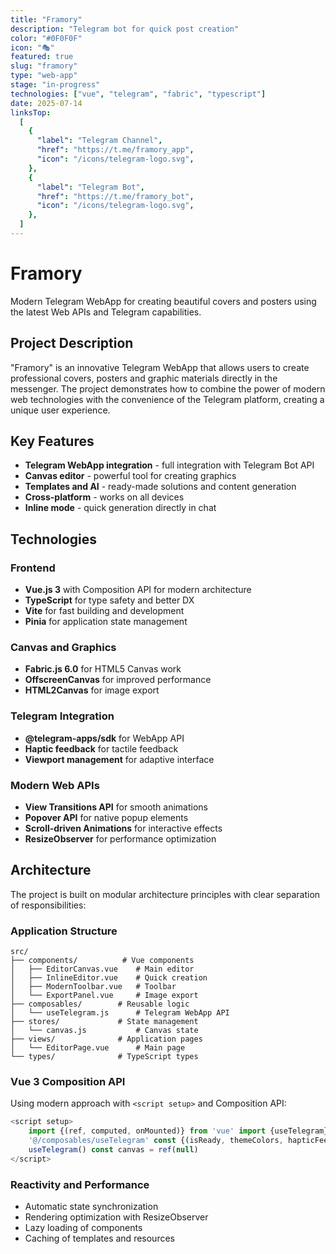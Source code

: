 ```yaml
---
title: "Framory"
description: "Telegram bot for quick post creation"
color: "#0F0F0F"
icon: "🎭"
featured: true
slug: "framory"
type: "web-app"
stage: "in-progress"
technologies: ["vue", "telegram", "fabric", "typescript"]
date: 2025-07-14
linksTop:
  [
    {
      "label": "Telegram Channel",
      "href": "https://t.me/framory_app",
      "icon": "/icons/telegram-logo.svg",
    },
    {
      "label": "Telegram Bot",
      "href": "https://t.me/framory_bot",
      "icon": "/icons/telegram-logo.svg",
    },
  ]
---
```


# Framory

Modern Telegram WebApp for creating beautiful covers and posters using the latest Web APIs and Telegram capabilities.

## Project Description

"Framory" is an innovative Telegram WebApp that allows users to create professional covers, posters and graphic materials directly in the messenger. The project demonstrates how to combine the power of modern web technologies with the convenience of the Telegram platform, creating a unique user experience.

## Key Features

- **Telegram WebApp integration** - full integration with Telegram Bot API
- **Canvas editor** - powerful tool for creating graphics
- **Templates and AI** - ready-made solutions and content generation
- **Cross-platform** - works on all devices
- **Inline mode** - quick generation directly in chat

## Technologies

### Frontend

- **Vue.js 3** with Composition API for modern architecture
- **TypeScript** for type safety and better DX
- **Vite** for fast building and development
- **Pinia** for application state management

### Canvas and Graphics

- **Fabric.js 6.0** for HTML5 Canvas work
- **OffscreenCanvas** for improved performance
- **HTML2Canvas** for image export

### Telegram Integration

- **@telegram-apps/sdk** for WebApp API
- **Haptic feedback** for tactile feedback
- **Viewport management** for adaptive interface

### Modern Web APIs

- **View Transitions API** for smooth animations
- **Popover API** for native popup elements
- **Scroll-driven Animations** for interactive effects
- **ResizeObserver** for performance optimization

## Architecture

The project is built on modular architecture principles with clear separation of responsibilities:

### Application Structure

```
src/
├── components/          # Vue components
│   ├── EditorCanvas.vue    # Main editor
│   ├── InlineEditor.vue    # Quick creation
│   ├── ModernToolbar.vue   # Toolbar
│   └── ExportPanel.vue     # Image export
├── composables/        # Reusable logic
│   └── useTelegram.js      # Telegram WebApp API
├── stores/             # State management
│   └── canvas.js           # Canvas state
├── views/              # Application pages
│   └── EditorPage.vue      # Main page
└── types/              # TypeScript types
```

### Vue 3 Composition API

Using modern approach with `<script setup>` and Composition API:

```javascript
<script setup>
	import {(ref, computed, onMounted)} from 'vue' import {useTelegram} from
	'@/composables/useTelegram' const {(isReady, themeColors, hapticFeedback)} =
	useTelegram() const canvas = ref(null)
</script>
```

### Reactivity and Performance

- Automatic state synchronization
- Rendering optimization with ResizeObserver
- Lazy loading of components
- Caching of templates and resources
